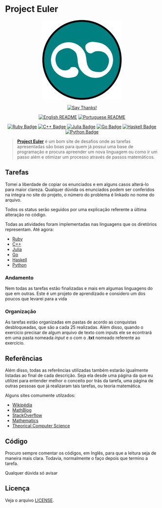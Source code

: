 # Project Euler

<div align="center">
<img src="../../logo/logo.png" width=260 height=260/>
<br>

[![Say Thanks!](https://img.shields.io/badge/Say%20Thanks-!-1EAEDB.svg?longCache=true&style=for-the-badge)](https://saythanks.io/to/Fazendaaa)

[![English README](https://img.shields.io/badge/Language-EN-blue.svg?longCache=true&style=for-the-badge)](../../README.md)
[![Portuguese README](https://img.shields.io/badge/Linguagem-PT-green.svg?longCache=true&style=for-the-badge)](./README_PT.md)

[![Ruby Badge](https://img.shields.io/badge/Ruby-66/627-brightgreen.svg?longCache=true&style=for-the-badge)](../../src/ruby/)
[![C++ Badge](https://img.shields.io/badge/C++-3/627-yellowgreen.svg?longCache=true&style=for-the-badge)](../../src/cpp/)
[![Julia Badge](https://img.shields.io/badge/Julia-3/627-yellow.svg?longCache=true&style=for-the-badge)](../../src/julia/)
[![Go Badge](https://img.shields.io/badge/Go-12/627-orange.svg?longCache=true&style=for-the-badge)](../../src/go/)
[![Haskell Badge](https://img.shields.io/badge/Haskell-15/627-ff69b4.svg?longCache=true&style=for-the-badge)](../../src/haskell/)
[![Python Badge](https://img.shields.io/badge/Python-31/627-blue.svg?longCache=true&style=for-the-badge)](../../src/python/)

</div>

> **[Project Euler](https://projecteuler.net)** é um bom site de desafios onde as tarefas apresentadas são boas para quem já possui uma base de programação e procura apreender um nova linguagem ou como ir um passo além e otimizar um processo através de passos matemáticos.

## Tarefas

Tomei a liberdade de copiar os enunciados e em alguns casos alterá-lo para maior clareza. Qualquer dúvida os enunciados podem ser conferidos na integra no site do projeto, o número do problema é linkado no nome do arquivo.

Todos os status serão seguidos por uma explicação referente a última alteração no código.

Todas as atividades foram implementadas nas linguagens que os diretórios representam. Até agora:

* [Ruby](https://www.ruby-lang.org)
* [C++](http://www.cplusplus.com)
* [Julia](https://julialang.org/)
* [Go](https://golang.org/)
* [Haskell](https://haskell-lang.org/)
* [Python](https://www.python.org/)

### Andamento

Nem todas as tarefas estão finalizadas e mais em algumas linguagens do que em outras. Este é um projeto de aprendizado e considero um dos poucos que levarei para a vida

### Organização

As tarefas estão organizadas em pastas de acordo as conquistas desbloqueadas, que são a cada 25 realizadas. Além disso, quando o exercício precisar de algum arquivo de texto com inputs ele se econtrará em uma pasta nomeada _input_ e o com o __.txt__ nomeado referente ao exercício.

## Referências

Além disso, todas as referências utilizadas também estarão igualmente listadas ao final de cada descrição. Seja ela desde uma página da que eu utilizei para entender melhor o conceito por trás da tarefa, uma página de outras pessoas que já realizaram tais tarefas, ou teoria matemática.

Alguns sites comumente utilzados:

* [Wikipédia](https://www.wikipedia.org)
* [MathBlog](http://www.mathblog.dk/category/solutions/project-euler/)
* [StackOverflow](https://stackoverflow.com/)
* [Mathematics](https://math.stackexchange.com/)
* [Theorical Computer Science](https://cstheory.stackexchange.com/)

## Código

Procuro sempre comentar os códigos, em Inglês, para que a leitura seja de maneira mais clara. Todavia, normalmente o faço depois que termino a tarefa.

Qualquer dúvida só avisar

## Licença

Veja o arquivo [LICENSE](../../LICENSE).
